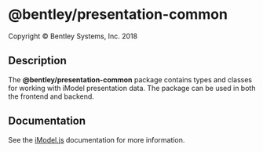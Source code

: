 ﻿# @bentley/presentation-common

Copyright © Bentley Systems, Inc. 2018

## Description

The __@bentley/presentation-common__ package contains types and classes for working with
iModel presentation data. The package can be used in both the frontend and backend.

## Documentation

See the [iModel.js](https://www.imodeljs.org) documentation for more information.
